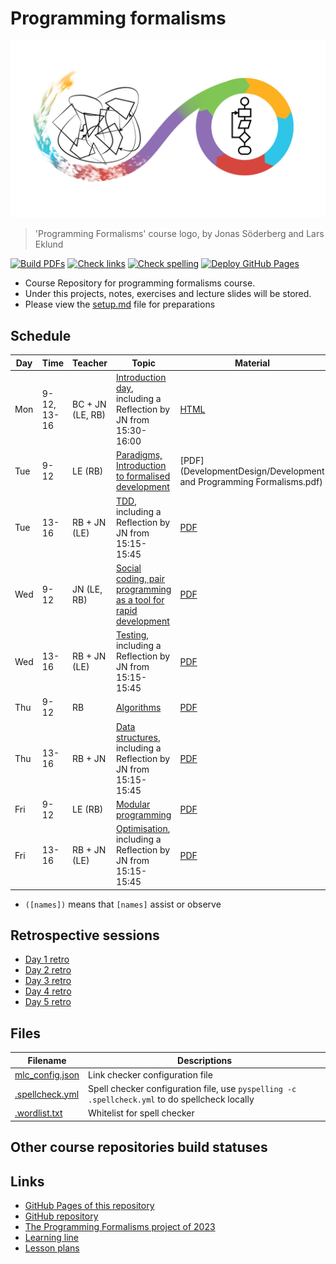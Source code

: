 # Programming formalisms

![](Formalism.png)

> 'Programming Formalisms' course logo, by Jonas Söderberg and Lars Eklund

[![Build PDFs](https://github.com/UPPMAX/programming_formalisms/actions/workflows/build_pdfs.yaml/badge.svg?branch=main)](https://github.com/UPPMAX/programming_formalisms/actions/workflows/build_pdfs.yaml)
[![Check links](https://github.com/UPPMAX/programming_formalisms/actions/workflows/check_links.yaml/badge.svg?branch=main)](https://github.com/UPPMAX/programming_formalisms/actions/workflows/check_links.yaml)
[![Check spelling](https://github.com/UPPMAX/programming_formalisms/actions/workflows/check_spelling.yaml/badge.svg?branch=main)](https://github.com/UPPMAX/programming_formalisms/actions/workflows/check_spelling.yaml)
[![Deploy GitHub Pages](https://github.com/UPPMAX/programming_formalisms/actions/workflows/jekyll-gh-pages.yml/badge.svg?branch=main)](https://github.com/UPPMAX/programming_formalisms/actions/workflows/jekyll-gh-pages.yml)

 * Course Repository for programming formalisms course.
 * Under this projects, notes, exercises and lecture slides will be stored.
 * Please view the [setup.md](setup.md) file for preparations

## Schedule

Day | Time       | Teacher         | Topic                                                                                                                                           | Material
----|------------|-----------------|-------------------------------------------------------------------------------------------------------------------------------------------------|------------------------------------------------------------------------
Mon |9-12, 13-16 |BC + JN (LE, RB) | [Introduction day](https://uppmax.github.io/programming_formalisms_intro/index.html), including a Reflection by JN from 15:30-16:00             |[HTML](https://uppmax.github.io/programming_formalisms_intro/index.html)
Tue |9-12        |LE      (RB)     | [Paradigms, Introduction to formalised development](DevelopmentDesign/README.md)                                                                |[PDF](DevelopmentDesign/Development and Programming Formalisms.pdf)
Tue |13-16       |RB + JN (LE)     | [TDD](tdd/README.md), including a Reflection by JN from 15:15-15:45                                                                             |[PDF](tdd/tdd_lecture.pdf)
Wed |9-12        |JN      (LE, RB) | [Social coding, pair programming as  a tool for rapid development](https://github.com/UPPMAX/programming_formalisms/tree/main/common-practices) |[PDF](common-practices/slides/notes_social_coding.pdf)
Wed |13-16       |RB + JN (LE)     | [Testing](tdd/README.md), including a Reflection by JN from 15:15-15:45                                                                         |[PDF](testing/testing_lecture.pdf)
Thu |9-12        |RB               | [Algorithms](https://uppsala.instructure.com/courses/69215/pages/introduction-to-algorithms-and-datastructures?module_item_id=502918)           |[PDF](algorithms/algorithms_lecture.pdf)
Thu |13-16       |RB + JN          | [Data structures](tdd/README.md), including a Reflection by JN from 15:15-15:45                                                                 |[PDF](data_structures/data_structures_lecture.pdf)
Fri |9-12        |LE      (RB)     | [Modular programming](https://github.com/UPPMAX/programming_formalisms/blob/main/DevelopmentDesign/Modular_Programming.pdf)                     |[PDF](https://github.com/UPPMAX/programming_formalisms/DevelopmentDesign/Modular_Programming.pdf)
Fri |13-16       |RB + JN (LE)     | [Optimisation](optimisation/README.md), including a Reflection by JN from 15:15-15:45                                                           |[PDF](optimisation/optimisation_lecture.pdf)

 * `([names])` means that `[names]` assist or observe

## Retrospective sessions

* [Day 1 retro](https://miro.com/app/board/uXjVMGFbuDc=/?share_link_id=331302708095)
* [Day 2 retro](https://miro.com/app/board/uXjVMGFbuPc=/?share_link_id=378898143874)
* [Day 3 retro](https://miro.com/app/board/uXjVMGFbuLA=/?share_link_id=773461339385)
* [Day 4 retro](https://miro.com/app/board/uXjVMGFbuUY=/?share_link_id=502732078544)
* [Day 5 retro](https://miro.com/app/board/uXjVMGFbuW8=/?share_link_id=125486410202)

## Files

Filename                            |Descriptions
------------------------------------|---------------------------------------------------------------------------------------
[mlc_config.json](mlc_config.json)  |Link checker configuration file
[.spellcheck.yml](.spellcheck.yml)  |Spell checker configuration file, use `pyspelling -c .spellcheck.yml` to do spellcheck locally
[.wordlist.txt](.wordlist.txt)      |Whitelist for spell checker

## Other course repositories build statuses

## Links

 * [GitHub Pages of this repository](https://uppmax.github.io/programming_formalisms/)
 * [GitHub repository](https://github.com/UPPMAX/programming_formalisms)
 * [The Programming Formalisms project of 2023](https://github.com/programming-formalisms/programming_formalisms_project_2023.git)
 * [Learning line](learning_line.md)
 * [Lesson plans](lesson_plans/README.md)
